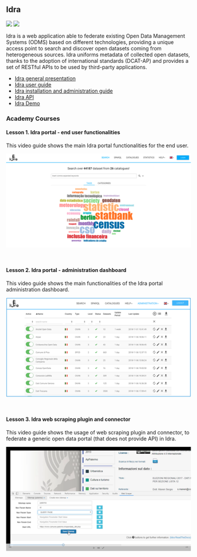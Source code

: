 <hr class="data-publication" style="display:none"/>
<h2>Idra</h2>

[![](https://nexus.lab.fiware.org/repository/raw/public/badges/chapters/data-publication.svg)](https://www.fiware.org/developers/catalogue/)
[![](https://img.shields.io/badge/tag-fiware-orange.svg?logo=stackoverflow)](http://stackoverflow.com/questions/tagged/fiware+idra+fiware-idra)

Idra is a web application able to federate existing Open Data Management Systems (ODMS) based on different technologies, providing a unique access point to search and discover open datasets coming from heterogeneous sources. Idra uniforms metadata of collected open datasets, thanks to the adoption of international standards (DCAT-AP) and provides a set of RESTful APIs to be used by third-party applications.

-   [Idra general presentation](https://github.com/OPSILab/Idra/raw/master/docs/presentations/Idra_presentation_ENG.pdf)
-   [Idra user guide](https://idra.readthedocs.io/en/latest/user/enduser/)
-   [Idra installation and administration guide](https://docs.ckan.org/en/latest/sysadmin-guide.html)
-   [Idra API](https://idraopendata.docs.apiary.io/)
-   [Idra Demo](https://idra.eng.it/)

<h3>Academy Courses</h3>

<h4>Lesson 1. Idra portal - end user functionalities</h4>
This video guide shows the main Idra portal functionalities for the end user.

[<img src="https://github.com/OPSILab/Idra/raw/master/docs/screenshots/homepage.png" width="640">](https://onedrive.live.com/embed?cid=F6FFB8A28077F737&resid=F6FFB8A28077F737%2113358&authkey=AO7rphVOtw7h5IE)

<br>

<h4>Lesson 2. Idra portal - administration dashboard</h4>
This video guide shows the main functionalities of the Idra portal administration dashboard. 

[<img src="https://github.com/OPSILab/Idra/raw/master/docs/screenshots/administrator.png" width="640">](https://onedrive.live.com/embed?cid=F6FFB8A28077F737&resid=F6FFB8A28077F737%2113357&authkey=AJ9ykXGuwT3Po9Q)

<br>

<h4>Lesson 3. Idra web scraping plugin and connector</h4>
This video guide shows the usage of web scraping plugin and connector, to federate a generic open data portal (that does not provide API) in Idra.

[<img src="https://github.com/OPSILab/Idra/raw/master/docs/screenshots/scraping.png" width="640">](https://onedrive.live.com/embed?cid=F6FFB8A28077F737&resid=F6FFB8A28077F737%2113370&authkey=ALujfTjlixqI9vA)
